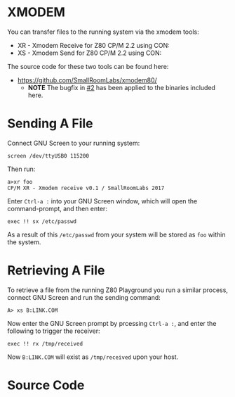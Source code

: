 # XMODEM

You can transfer files to the running system via the xmodem tools:

* XR - Xmodem Receive for Z80 CP/M 2.2 using CON:
* XS - Xmodem Send for Z80 CP/M 2.2 using CON:

The source code for these two tools can be found here:

* https://github.com/SmallRoomLabs/xmodem80/
  * **NOTE** The bugfix in [#2](https://github.com/SmallRoomLabs/xmodem80/issues/2) has been applied to the binaries included here.


# Sending A File

Connect GNU Screen to your running system:

    screen /dev/ttyUSB0 115200

Then run:

    a>xr foo
    CP/M XR - Xmodem receive v0.1 / SmallRoomLabs 2017

Enter `Ctrl-a :` into your GNU Screen window, which will open the command-prompt, and then enter:

    exec !! sx /etc/passwd

As a result of this `/etc/passwd` from your system will be stored as `foo` within the system.


# Retrieving A File

To retrieve a file from the running Z80 Playground you run a similar process, connect GNU Screen and run the sending command:

    A> xs B:LINK.COM

Now enter the GNU Screen prompt by prcessing `Ctrl-a :`, and enter the following to trigger the receiver:

    exec !! rx /tmp/received

Now `B:LINK.COM` will exist as `/tmp/received` upon your host.


# Source Code
